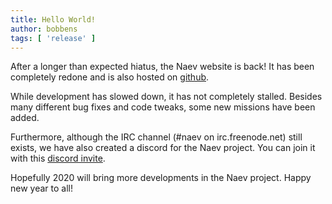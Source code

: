```yaml
---
title: Hello World!
author: bobbens
tags: [ 'release' ]
---
```


After a longer than expected hiatus, the Naev website is back! It has been completely redone and is also hosted on [github](https://github.com/naev/naev-website).

While development has slowed down, it has not completely stalled. Besides many different bug fixes and code tweaks, some new missions have been added.

Furthermore, although the IRC channel (#naev on irc.freenode.net) still exists, we have also created a discord for the Naev project. You can join it with this [discord invite](https://discord.com/invite/nd2M5BR). 

Hopefully 2020 will bring more developments in the Naev project. Happy new year to all!
